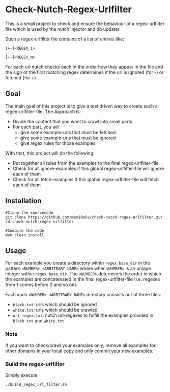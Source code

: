 # Check-Nutch-Regex-Urlfilter

This is a small project to check and ensure the behaviour of a regex-urlfilter file which is used by the nutch
injector and db updater.

Such a regex-urlfilter file contains of a list of entries like:
```
[+-]<REGEX_1>
...
[+-]<REGEX_N>
```
For each url nutch checks each <REGEX> in the order how they appear in the file and the sign
of the first matching regex determines if the url is ignored (for -) or fetched (for +).

## Goal

The main goal of this project is to give a test driven way to create such a regex-urlfilter-file.
The Approach is:
* Divide the content that you want to crawl into small parts
* For each part, you will
  * give some example-urls that must be fetched
  * give some example-urls that must be ignored
  * give regex rules for those examples
  
With that, this project will do the following:
* Put together all rules from the examples to the final regex-urlfilter-file
* Check for all ignore-examples if this global regex-urlfilter-file will ignore each of them
* Check for all fetch-examples if this global regex-urlfilter-file will fetch each of them

## Installation

```
#Clone the sourcecode
git clone https://github.com/mam10eks/check-nutch-regex-urlfilter.git
cd check-nutch-regex-urlfilter

#Compile the code
mvn clean install
```

## Usage

For each example you create a directory within `regex_base_dir` in the pattern `<NUMBER>_<ARBITRARY_NAME>` where
wher `<NUMBER>` is an unique integer within `regex_base_dir`.
The `<NUMBER>` determines the order in which the examples are concatenated in the final
regex-urlfilter-file (i.e. regexes from 1 comes before 2 and so on).

Each such `<NUMBER>_<ARBITRARY_NAME>` directory consists out of three files:
* `black.txt`: urls which should be ignored
* `white.txt`: urls which should be crawled
* `url-regex.txt`: nutch url-regexes to fulfill the examples provided in `black.txt` and `white.txt`

### Note

If you want to check/crawl your examples only,
remove all examples for other domains in your local copy and only commit your new examples.

### Build the regex-urlfilter

Simply execute
```
./build_regex_url_filter.sh
```
